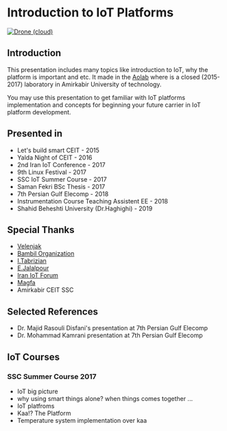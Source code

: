 # Introduction to IoT Platforms
[![Drone (cloud)](https://img.shields.io/drone/build/AoLab/Platform101.svg?style=flat-square)](https://cloud.drone.io/AoLab/Platform101)

## Introduction

This presentation includes many topics like introduction to IoT, why the platform is important and etc.
It made in the [Aolab](http://aolab.github.io/) where is a closed (2015-2017) laboratory in Amirkabir University of technology.

You may use this presentation to get familiar with IoT platforms implementation and concepts
for beginning your future carrier in IoT platform development.

## Presented in

- Let's build smart CEIT - 2015
- Yalda Night of CEIT - 2016
- 2nd Iran IoT Conference - 2017
- 9th Linux Festival - 2017
- SSC IoT Summer Course - 2017
- Saman Fekri BSc Thesis - 2017
- 7th Persian Gulf Elecomp - 2018
- Instrumentation Course Teaching Assistent EE - 2018
- Shahid Beheshti University (Dr.Haghighi) - 2019

## Special Thanks

- [Velenjak](https://en.wikipedia.org/wiki/Velenjak)
- [Bambil Organization](https://bambil.github.io/)
- [I.Tabrizian](https://github.com/tabrizian)
- [E.Jalalpour](http://ceit.aut.ac.ir/~jalalpour/)
- [Iran IoT Forum](http://www.iraniotforum.org/)
- [Magfa](https://magfa.com)
- Amirkabir CEIT SSC

## Selected References
- Dr. Majid Rasouli Disfani's presentation at 7th Persian Gulf Elecomp
- Dr. Mohammad Kamrani presentation at 7th Persian Gulf Elecomp


## IoT Courses
### SSC Summer Course 2017

- IoT big picture
- why using smart things alone? when things comes together ...
- IoT platfroms
- Kaa!? The Platform
- Temperature system implementation over kaa
